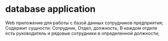 # database application
Web приложение для работы с базой данных сотрудников предприятия;
Содержит сущности: Сотрудник, Отдел, должность;
В каждом отделе есть руководитель и рядовые сотрудники в определенной должности;
